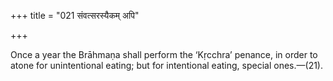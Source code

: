 +++
title = "021 संवत्सरस्यैकम् अपि"

+++

Once a year the Brāhmaṇa shall perform the ‘Kṛcchra’ penance, in order to atone for unintentional eating; but for intentional eating, special ones.—(21).